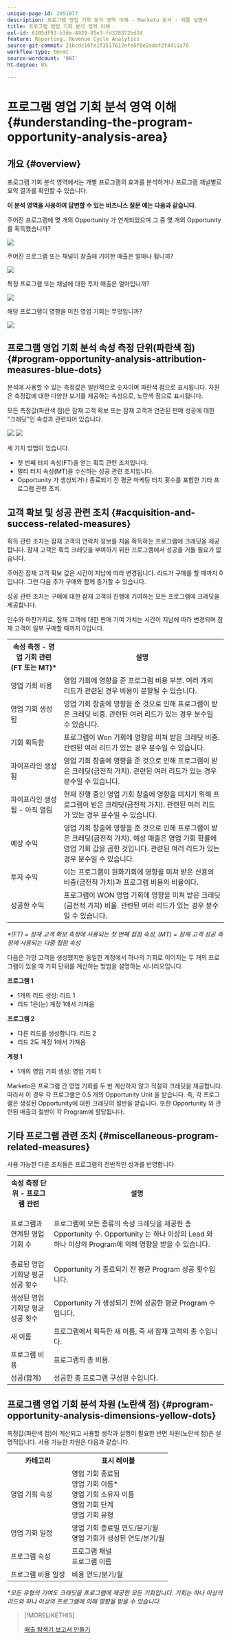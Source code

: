 ```yaml
---
unique-page-id: 2951877
description: 프로그램 영업 기회 분석 영역 이해 - Marketo 문서 - 제품 설명서
title: 프로그램 영업 기회 분석 영역 이해
exl-id: 6105df93-b3de-4929-85e3-fd328372bd24
feature: Reporting, Revenue Cycle Analytics
source-git-commit: 21bcdc10fe1f3517612efe0f8e2adaf2f4411a70
workflow-type: tm+mt
source-wordcount: '907'
ht-degree: 0%

---
```


# 프로그램 영업 기회 분석 영역 이해 {#understanding-the-program-opportunity-analysis-area}

## 개요 {#overview}

프로그램 기회 분석 영역에서는 개별 프로그램의 효과를 분석하거나 프로그램 채널별로 요약 결과를 확인할 수 있습니다.

**이 분석 영역을 사용하여 답변할 수 있는 비즈니스 질문 예는 다음과 같습니다**.

주어진 프로그램에 몇 개의 Opportunity 가 연계되었으며 그 중 몇 개의 Opportunity 를 획득했습니까?

![](assets/one-1.png)

주어진 프로그램 또는 채널이 창출에 기여한 매출은 얼마나 됩니까?

![](assets/two-1.png)

특정 프로그램 또는 채널에 대한 투자 매출은 얼마입니까?

![](assets/three-1.png)

해당 프로그램이 영향을 미친 영업 기회는 무엇입니까?

![](assets/four-1.png)

## 프로그램 영업 기회 분석 속성 측정 단위(파란색 점) {#program-opportunity-analysis-attribution-measures-blue-dots}

분석에 사용할 수 있는 측정값은 일반적으로 숫자이며 파란색 점으로 표시됩니다. 차원은 측정값에 대한 다양한 보기를 제공하는 속성으로, 노란색 점으로 표시됩니다.

모든 측정값(파란색 점)은 잠재 고객 확보 또는 잠재 고객과 연관된 판매 성공에 대한 &quot;크레딧&quot;인 속성과 관련되어 있습니다.

![](assets/six.five.png) ![](assets/seven-1.png)

세 가지 방법이 있습니다.

* 첫 번째 터치 속성(FT)을 얻는 획득 관련 조치입니다.
* 멀티 터치 속성(MT)을 수신하는 성공 관련 조치입니다.
* Opportunity 가 생성되거나 종료되기 전 평균 마케팅 터치 횟수를 포함한 기타 프로그램 관련 조치.

## 고객 확보 및 성공 관련 조치 {#acquisition-and-success-related-measures}

획득 관련 조치는 잠재 고객의 연락처 정보를 처음 획득하는 프로그램에 크레딧을 제공합니다. 잠재 고객은 획득 크레딧을 부여하기 위한 프로그램에서 성공을 거둘 필요가 없습니다.

주어진 잠재 고객 확보 값은 시간이 지남에 따라 변경됩니다. 리드가 구매를 할 때까지 0입니다. 그런 다음 추가 구매와 함께 증가할 수 있습니다.

성공 관련 조치는 구매에 대한 잠재 고객의 진행에 기여하는 모든 프로그램에 크레딧을 제공합니다.

인수와 마찬가지로, 잠재 고객에 대한 판매 기여 가치는 시간이 지남에 따라 변경되며 잠재 고객이 일부 구매할 때까지 0입니다.

<table>
 <tbody>
  <tr>
   <th>속성 측정 - 영업 기회 관련(FT 또는 MT)*</th>
   <th>설명</th>
  </tr>
  <tr>
   <td>영업 기회 비용</td>
   <td>영업 기회에 영향을 준 프로그램 비용 부분. 여러 개의 리드가 관련된 경우 비용이 분할될 수 있습니다.</td>
  </tr>
  <tr>
   <td>영업 기회 생성됨</td>
   <td>영업 기회 창출에 영향을 준 것으로 인해 프로그램이 받은 크레딧 비중. 관련된 여러 리드가 있는 경우 분수일 수 있습니다.</td>
  </tr>
  <tr>
   <td>기회 획득함</td>
   <td>프로그램이 Won 기회에 영향을 미쳐 받은 크레딧 비중. 관련된 여러 리드가 있는 경우 분수일 수 있습니다.</td>
  </tr>
  <tr>
   <td>파이프라인 생성됨</td>
   <td>영업 기회 창출에 영향을 준 것으로 인해 프로그램이 받은 크레딧(금전적 가치). 관련된 여러 리드가 있는 경우 분수일 수 있습니다.</td>
  </tr>
  <tr>
   <td>파이프라인 생성됨 - 아직 열림</td>
   <td>현재 진행 중인 영업 기회 창출에 영향을 미치기 위해 프로그램이 받은 크레딧(금전적 가치). 관련된 여러 리드가 있는 경우 분수일 수 있습니다.</td>
  </tr>
  <tr>
   <td>예상 수익</td>
   <td>영업 기회 창출에 영향을 준 것으로 인해 프로그램이 받은 크레딧(금전적 가치). 예상 매출은 영업 기회 확률에 영업 기회 값을 곱한 것입니다. 관련된 여러 리드가 있는 경우 분수일 수 있습니다.</td>
  </tr>
  <tr>
   <td>투자 수익</td>
   <td>이는 프로그램이 원화기회에 영향을 미쳐 받은 신용의 비중(금전적 가치)과 프로그램 비용의 비율이다.</td>
  </tr>
  <tr>
   <td>성공한 수익</td>
   <td>프로그램이 WON 영업 기회에 영향을 미쳐 받은 크레딧(금전적 가치) 비율. 관련된 여러 리드가 있는 경우 분수일 수 있습니다.</td>
  </tr>
 </tbody>
</table>

_&#42;(FT) = 잠재 고객 확보 측정에 사용되는 첫 번째 접점 속성, (MT) = 잠재 고객 성공 측정에 사용되는 다중 접점 속성_

다음은 가망 고객을 생성했지만 동일한 계정에서 하나의 기회로 이어지는 두 개의 프로그램이 있을 때 기회 단위를 계산하는 방법을 설명하는 시나리오입니다.

**프로그램 1**

* 1개의 리드 생성: 리드 1
* 리드 1은(는) 계정 1에서 가져옴

**프로그램 2**

* 다른 리드를 생성합니다. 리드 2
* 리드 2도 계정 1에서 가져옴

**계정 1**

* 1개의 영업 기회 생성: 영업 기회 1

Marketo은 프로그램 간 영업 기회를 두 번 계산하지 않고 적절히 크레딧을 제공합니다. 따라서 이 경우 각 프로그램은 0.5 개의 Opportunity Unit 을 받습니다. 즉, 각 프로그램은 생성된 Opportunity에 대한 크레딧의 절반을 받습니다. 또한 Opportunity 와 관련된 매출의 절반이 각 Program에 할당됩니다.

## 기타 프로그램 관련 조치 {#miscellaneous-program-related-measures}

사용 가능한 다른 조치들은 프로그램의 전반적인 성과를 반영합니다.

<table>
 <tbody>
  <tr>
   <th>속성 측정 단위 - 프로그램 관련</th>
   <th>설명</th>
  </tr>
  <tr>
   <td>프로그램과 연계된 영업 기회 수</td>
   <td><p>프로그램에 모든 종류의 속성 크레딧을 제공한 총 Opportunity 수. Opportunity 는 하나 이상의 Lead 와 하나 이상의 Program에 의해 영향을 받을 수 있습니다.</p></td>
  </tr>
  <tr>
   <td>종료된 영업 기회당 평균 성공 횟수</td>
   <td>Opportunity 가 종료되기 전 평균 Program 성공 횟수입니다. <br></td>
  </tr>
  <tr>
   <td>생성된 영업 기회당 평균 성공 횟수</td>
   <td>Opportunity 가 생성되기 전에 성공한 평균 Program 수 입니다.</td>
  </tr>
  <tr>
   <td>새 이름</td>
   <td>프로그램에서 획득한 새 이름, 즉 새 잠재 고객의 총 수입니다.</td>
  </tr>
  <tr>
   <td>프로그램 비용</td>
   <td>프로그램의 총 비용.</td>
  </tr>
  <tr>
   <td>성공(합계)</td>
   <td>성공한 총 프로그램 구성원 수입니다.</td>
  </tr>
 </tbody>
</table>

## 프로그램 영업 기회 분석 차원 (노란색 점) {#program-opportunity-analysis-dimensions-yellow-dots}

측정값(파란색 점)이 계산되고 사용할 생각과 설명이 필요한 반면 차원(노란색 점)은 설명적입니다. 사용 가능한 차원은 다음과 같습니다.

<table>
 <tbody>
  <tr>
   <th>카테고리</th>
   <th>표시 레이블</th>
  </tr>
  <tr>
   <td>영업 기회 속성</td>
   <td>영업 기회 종료됨<br>영업 기회 이름*<br>영업 기회 소유자 이름<br>영업 기회 단계<br>영업 기회 유형</td>
  </tr>
  <tr>
   <td>영업 기회 일정</td>
   <td>영업 기회 종료일 연도/분기/월<br>영업 기회가 생성된 연도/분기/월</td>
  </tr>
  <tr>
   <td>프로그램 속성</td>
   <td>프로그램 채널<br>프로그램 이름</td>
  </tr>
  <tr>
   <td>프로그램 비용 일정</td>
   <td>비용 연도/분기/월</td>
  </tr>
 </tbody>
</table>

_&#42;모든 유형의 기여도 크레딧을 프로그램에 제공한 모든 기회입니다. 기회는 하나 이상의 리드와 하나 이상의 프로그램에 의해 영향을 받을 수 있습니다._

>[!MORELIKETHIS]
>
>[매출 탐색기 보고서 만들기](/help/marketo/product-docs/reporting/revenue-cycle-analytics/revenue-explorer/create-a-revenue-explorer-report.md)
